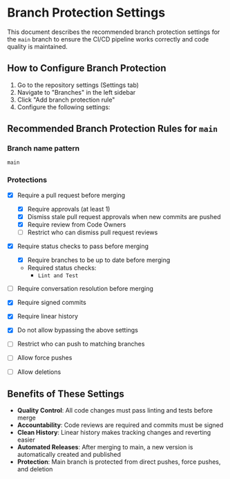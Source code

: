 # Branch Protection Settings

This document describes the recommended branch protection settings for the `main` branch to ensure the CI/CD pipeline works correctly and code quality is maintained.

## How to Configure Branch Protection

1. Go to the repository settings (Settings tab)
2. Navigate to "Branches" in the left sidebar
3. Click "Add branch protection rule"
4. Configure the following settings:

## Recommended Branch Protection Rules for `main`

### Branch name pattern
```
main
```

### Protections
- [x] Require a pull request before merging
  - [x] Require approvals (at least 1)
  - [x] Dismiss stale pull request approvals when new commits are pushed
  - [x] Require review from Code Owners
  - [ ] Restrict who can dismiss pull request reviews

- [x] Require status checks to pass before merging
  - [x] Require branches to be up to date before merging
  - Required status checks:
    - `Lint and Test`

- [ ] Require conversation resolution before merging

- [x] Require signed commits

- [x] Require linear history

- [x] Do not allow bypassing the above settings

- [ ] Restrict who can push to matching branches

- [ ] Allow force pushes

- [ ] Allow deletions

## Benefits of These Settings

- **Quality Control**: All code changes must pass linting and tests before merge
- **Accountability**: Code reviews are required and commits must be signed
- **Clean History**: Linear history makes tracking changes and reverting easier
- **Automated Releases**: After merging to main, a new version is automatically created and published
- **Protection**: Main branch is protected from direct pushes, force pushes, and deletion 